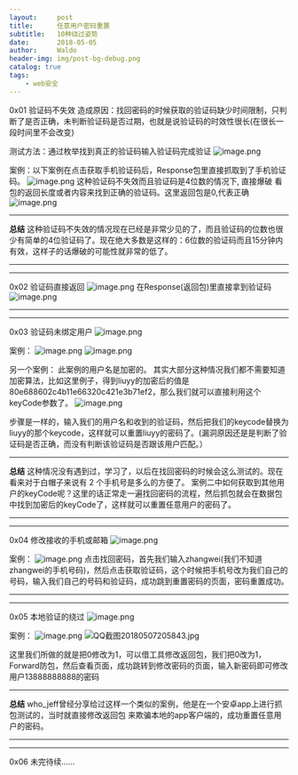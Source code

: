 ```yaml
---
layout:     post
title:      任意用户密码重置
subtitle:   10种绕过姿势
date:       2018-05-05
author:     Waldo
header-img: img/post-bg-debug.png
catalog: true
tags:
    - web安全
---
```


0x01 验证码不失效
造成原因：找回密码的时候获取的验证码缺少时间限制，只判断了是否正确，未判断验证码是否过期，也就是说验证码的时效性很长(在很长一段时间里不会改变)

测试方法：通过枚举找到真正的验证码输入验证码完成验证
![image.png](https://upload-images.jianshu.io/upload_images/7216746-7f8fdb1dcf6606f3.png?imageMogr2/auto-orient/strip%7CimageView2/2/w/1240)


案例：以下案例在点击获取手机验证码后，Response包里直接抓取到了手机验证码。
![image.png](https://upload-images.jianshu.io/upload_images/7216746-dbbbc98ad411fabb.png?imageMogr2/auto-orient/strip%7CimageView2/2/w/1240)
这种验证码不失效而且验证码是4位数的情况下, 直接爆破 看包的返回长度或者内容来找到正确的验证码。这里返回包是0,代表正确
![image.png](https://upload-images.jianshu.io/upload_images/7216746-30d2002cda4d1075.png?imageMogr2/auto-orient/strip%7CimageView2/2/w/1240)

---

**总结**
这种验证码不失效的情况现在已经是非常少见的了，而且验证码的位数也很少有简单的4位验证码了。现在绝大多数是这样的：6位数的验证码而且15分钟内有效，这样子的话爆破的可能性就非常的低了。

---
---

0x02 验证码直接返回
![image.png](https://upload-images.jianshu.io/upload_images/7216746-aa902b6c713bc948.png?imageMogr2/auto-orient/strip%7CimageView2/2/w/1240)
在Response(返回包)里直接拿到验证码
![image.png](https://upload-images.jianshu.io/upload_images/7216746-03bc1879eb39c634.png?imageMogr2/auto-orient/strip%7CimageView2/2/w/1240)

---
---

0x03 验证码未绑定用户
![image.png](https://upload-images.jianshu.io/upload_images/7216746-924a5b2c38ae98d2.png?imageMogr2/auto-orient/strip%7CimageView2/2/w/1240)

案例：
![image.png](https://upload-images.jianshu.io/upload_images/7216746-38ad2ff2355a3e9b.png?imageMogr2/auto-orient/strip%7CimageView2/2/w/1240)
![image.png](https://upload-images.jianshu.io/upload_images/7216746-4cefd5ac2e08e6dd.png?imageMogr2/auto-orient/strip%7CimageView2/2/w/1240)

另一个案例：
此案例的用户名是加密的。
其实大部分这种情况我们都不需要知道加密算法，比如这里例子，得到liuyy的加密后的值是80e688602c4b11e66320c421e3b71ef2，那么我们就可以直接利用这个keyCode参数了。
![image.png](https://upload-images.jianshu.io/upload_images/7216746-35a19aa6933fdc1c.png?imageMogr2/auto-orient/strip%7CimageView2/2/w/1240)

步骤是一样的，输入我们的用户名和收到的验证码，然后把我们的keycode替换为liuyy的那个keycode，这样就可以重置liuyy的密码了。(漏洞原因还是是判断了验证码是否正确，而没有判断该验证码是否跟该用户匹配。）

---

**总结**
这种情况没有遇到过，学习了，以后在找回密码的时候会这么测试的。现在看来对于白帽子来说有 2 个手机号是多么的方便了。
案例二中如何获取到其他用户的keyCode呢？这里的话正常走一遍找回密码的流程，然后抓包就会在数据包中找到加密后的keyCode了，这样就可以重置任意用户的密码了。

---
---

0x04  修改接收的手机或邮箱
![image.png](https://upload-images.jianshu.io/upload_images/7216746-a162480893b7e936.png?imageMogr2/auto-orient/strip%7CimageView2/2/w/1240)

案例：
![image.png](https://upload-images.jianshu.io/upload_images/7216746-01f1228d78a6d7c4.png?imageMogr2/auto-orient/strip%7CimageView2/2/w/1240)
点击找回密码，首先我们输入zhangwei(我们不知道zhangwei的手机号码)，然后点击获取验证码，这个时候把手机号改为我们自己的号码，输入我们自己的号码和验证码，成功跳到重置密码的页面，密码重置成功。

---
---

0x05 本地验证的绕过
![image.png](https://upload-images.jianshu.io/upload_images/7216746-cbb3173d74604264.png?imageMogr2/auto-orient/strip%7CimageView2/2/w/1240)

案例：
![image.png](https://upload-images.jianshu.io/upload_images/7216746-b5c453908e283a74.png?imageMogr2/auto-orient/strip%7CimageView2/2/w/1240)
![QQ截图20180507205843.jpg](https://upload-images.jianshu.io/upload_images/7216746-d5c32871d79e8f9e.jpg?imageMogr2/auto-orient/strip%7CimageView2/2/w/1240)

这里我们所做的就是把0修改为1，可以借工具修改返回包，我们把0改为1，Forward防包，然后查看页面，成功跳转到修改密码的页面，输入新密码即可修改用户13888888888的密码

---

**总结**
who_jeff曾经分享给过这样一个类似的案例，他是在一个安卓app上进行抓包测试的，当时就直接修改返回包 来欺骗本地的app客户端的，成功重置任意用户的密码。

---
---

0x06 未完待续......

